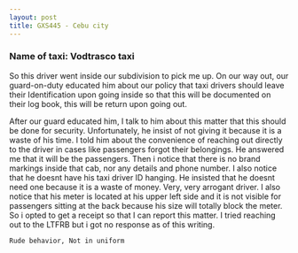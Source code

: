 ```yaml
---
layout: post
title: GXS445 - Cebu city
---
```


### Name of taxi: Vodtrasco taxi

So this driver went inside our subdivision to pick me up. On our way out, our guard-on-duty educated him about our policy that taxi drivers should leave their Identification upon going inside so that this will be documented on their log book, this will be return upon going out.

After our guard educated him, I talk to him about this matter that this should be done for security. Unfortunately, he insist of not giving it because it is a waste of his time. I told him about the convenience of reaching out directly to the driver in cases like passengers forgot their belongings. He answered me that it will be the passengers. Then i notice that there is no brand markings inside that cab, nor any details and phone number. I also notice that he doesnt have his taxi driver ID hanging. He insisted that he doesnt need one because it is a waste of money. Very, very arrogant driver. I also notice that his meter is located at his upper left side and it is not visible for passengers sitting at the back because his size will totally block the meter. So i opted to get a receipt so that I can report this matter. I tried reaching out to the LTFRB but i got no response as of this writing.

```Rude behavior, Not in uniform```
